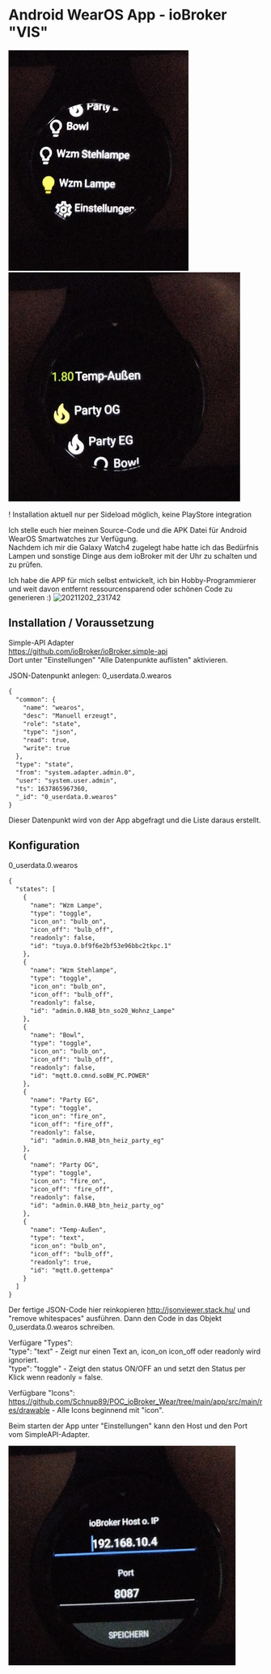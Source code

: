 # Android WearOS App - ioBroker "VIS"
  
![APP](github/20211202_231742.jpg?raw=true "Optional Title")
![APP](github/20211202_231755.jpg?raw=true "Optional Title")

! Installation aktuell nur per Sideload möglich, keine PlayStore integration
  
Ich stelle euch hier meinen Source-Code und die APK Datei für Android WearOS Smartwatches zur Verfügung.  
Nachdem ich mir die Galaxy Watch4 zugelegt habe hatte ich das Bedürfnis Lampen und sonstige Dinge aus dem ioBroker mit der Uhr zu schalten und zu prüfen.  
  
Ich habe die APP für mich selbst entwickelt, ich bin Hobby-Programmierer und weit davon entfernt ressourcensparend oder schönen Code zu generieren :)  ![20211202_231742](https://user-images.githubusercontent.com/28166743/144513702-75f38e54-e27a-454d-b7ef-3884560a52f9.jpg)

  
## Installation / Voraussetzung
  
Simple-API Adapter  
https://github.com/ioBroker/ioBroker.simple-api  
Dort unter "Einstellungen" "Alle Datenpunkte auflisten" aktivieren. 

JSON-Datenpunkt anlegen: 0_userdata.0.wearos
```
{
  "common": {
    "name": "wearos",
    "desc": "Manuell erzeugt",
    "role": "state",
    "type": "json",
    "read": true,
    "write": true
  },
  "type": "state",
  "from": "system.adapter.admin.0",
  "user": "system.user.admin",
  "ts": 1637865967360,
  "_id": "0_userdata.0.wearos"
}
```

Dieser Datenpunkt wird von der App abgefragt und die Liste daraus erstellt.  
  
## Konfiguration
  
0_userdata.0.wearos  
```
{
  "states": [
    {
      "name": "Wzm Lampe",
      "type": "toggle",
      "icon_on": "bulb_on",
      "icon_off": "bulb_off",
      "readonly": false,
      "id": "tuya.0.bf9f6e2bf53e96bbc2tkpc.1"
    },
    {
      "name": "Wzm Stehlampe",
      "type": "toggle",
      "icon_on": "bulb_on",
      "icon_off": "bulb_off",
      "readonly": false,
      "id": "admin.0.HAB_btn_so20_Wohnz_Lampe"
    },
    {
      "name": "Bowl",
      "type": "toggle",
      "icon_on": "bulb_on",
      "icon_off": "bulb_off",
      "readonly": false,
      "id": "mqtt.0.cmnd.soBW_PC.POWER"
    },
    {
      "name": "Party EG",
      "type": "toggle",
      "icon_on": "fire_on",
      "icon_off": "fire_off",
      "readonly": false,
      "id": "admin.0.HAB_btn_heiz_party_eg"
    },
    {
      "name": "Party OG",
      "type": "toggle",
      "icon_on": "fire_on",
      "icon_off": "fire_off",
      "readonly": false,
      "id": "admin.0.HAB_btn_heiz_party_og"
    },
    {
      "name": "Temp-Außen",
      "type": "text",
      "icon_on": "bulb_on",
      "icon_off": "bulb_off",
      "readonly": true,
      "id": "mqtt.0.gettempa"
    }
  ]
}
```

Der fertige JSON-Code hier reinkopieren http://jsonviewer.stack.hu/ und "remove whitespaces" ausführen. Dann den Code in das Objekt 0_userdata.0.wearos schreiben.


Verfügare "Types":  
"type": "text"   - Zeigt nur einen Text an, icon_on icon_off oder readonly wird ignoriert.  
"type": "toggle" - Zeigt den status ON/OFF an und setzt den Status per Klick wenn readonly = false.  

Verfügbare "Icons":
https://github.com/Schnup89/POC_ioBroker_Wear/tree/main/app/src/main/res/drawable - Alle Icons beginnend mit "icon".  

Beim starten der App unter "Einstellungen" kann den Host und den Port vom SimpleAPI-Adapter.  

![APP](github/20211202_231813.jpg?raw=true "Optional Title")
